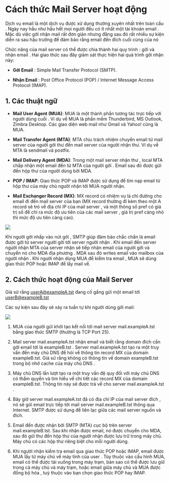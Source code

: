 # Cách thức Mail Server hoạt động

Dịch vụ email là một dịch vụ được xử dụng thường xuyên nhất trên toàn cầu . Ngày nay hầu như hầu hết mọi người đều có ít nhất một tài khoản email . Mặc dù việc gởi nhận mail rất đơn giản nhưng đằng sau đó rất nhiều sự kiện diễn ra sau hậu trường để đảm bảo rằng email đến đích cuối cùng của nó

Chức năng của mail server có thể được chia thành hai quy trình : gởi và nhận email . Hai giao thức sau đây giám sát thực hiện hai quá trình gởi nhận này:

- **Gởi Email** : Simple Mail Transfer Protocol (SMTP).

- **Nhận Email** : Post Office Protocol (POP) / Internet Message Access Protocol (IMAP).

## 1. Các thuật ngữ

- **Mail User Agent (MUA)**: MUA là một thành phần tương tác trực tiếp với người dùng cuối . Ví dụ về MUA là phần mềm Thunderbird, MS Outlook, Zimbra Desktop. Các giao diện web mail như Gmail và Yahoo! cũng là MUA.

- **Mail Transfer Agent (MTA)**: MTA chịu trách nhiệm chuyển email từ mail server của người gởi thư đến mail server của người nhận thư. Ví dụ về MTA là sendmail và postfix.

- **Mail Delivery Agent (MDA)**: Trong một mail server nhận thư , local MTA chấp nhận một email đến từ MTA của người gởi . Email sau đó được gửi đến hộp thư của người dùng bởi MDA.

- **POP / IMAP**: Giao thức POP và IMAP được sử dụng để tìm nạp email từ hộp thư của máy chủ người nhận tới MUA người nhận.

- **Mail Exchanger Record (MX)**: MX record có nhiệm vụ là chỉ đường cho email đi đến mail server của bạn (MX record thường đi kèm theo một A record sẽ trỏ về địa chỉ IP của mail server , và một thông số pref có giá trị số để chỉ ra mức độ ưu tiên của các mail server , giá trị pref càng nhỏ thì mức độ ưu tiên càng cao).

<img src="https://imgur.com/NYlxlWM.png">

Khi người gởi nhấp vào nút gởi , SMTP giúp đảm bảo chắc chắn là email được gởi từ server người gởi tới server người nhận . Khi email đến server người nhận MTA của server nhận sẽ tiếp nhận email của người gởi và chuyển nó cho MDA địa phương . MDA sau đó writes email vào mailbox của người nhận . Khi người nhận dùng MUA để kiểm tra email , MUA sẽ dùng giao thức POP hoặc IMAP để lấy mail về.

## 2. Cách thức hoạt động của Mail Server

Giả sử rằng userA@exampleA.tst đang cố gắng gửi một email tới userB@exampleB.tst

Các sự kiện sau đây sẽ xảy ra tuần tự khi người dùng gởi mail:

<img src="https://imgur.com/MkQgkL3.png">

1. MUA của người gửi khởi tạo kết nối tới mail server mail.exampleA.tst bằng giao thức SMTP (thường là TCP Port 25).

2. Mail server mail.exampleA.tst nhận email và biết rằng domain đích cần gởi email tới là exampleB.tst . Server mail.exampleA.tst tạo ra một truy vấn đến máy chủ DNS để hỏi về thông tin record MX của domain exampleB.tst. Giả sử rằng không có thông tin về domain exampleB.tst trong bộ nhớ cache của máy chủ DNS .

3. Máy chủ DNS lần lượt tạo ra một truy vấn đệ quy đối với máy chủ DNS có thẩm quyền và tìm hiểu về chi tiết các record MX của domain exampleB.tst. Thông tin này sẽ được trả về cho server mail.exampleA.tst .

4. Bây giờ server mail.exampleA.tst đã có địa chỉ IP của mail server đích , nó sẽ gửi email trực tiếp tới mail server mail.exampleB.tst thông qua Internet. SMTP được sử dụng để liên lạc giữa các mail server nguồn và đích.
5. Email đến được nhận bởi SMTP (MTA) cục bộ trên server mail.exampleB.tst. Sau khi nhận được email, nó được chuyển cho MDA, sau đó gửi thư đến hộp thư của người nhận được lưu trữ trong máy chủ. Máy chủ có các hộp thư riêng biệt cho mỗi người dùng.

6. Khi người nhận kiểm tra email qua giao thức POP hoặc IMAP, email được MUA lấy từ máy chủ về máy tính của user . Tùy thuộc vào cấu hình MUA, email có thể được tải xuống trong máy trạm, bản sao có thể được lưu giữ trong cả máy chủ và máy trạm, hoặc email giữa máy chủ và MUA được đồng bộ hóa , tuỳ thuộc vào bạn chọn giao thức POP hay IMAP.